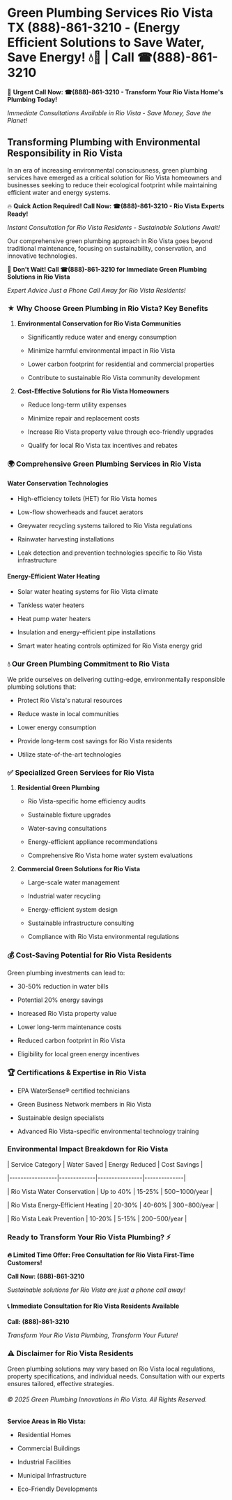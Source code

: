 # Green Plumbing Services Rio Vista TX (888)-861-3210 - (Energy Efficient Solutions to Save Water, Save Energy! 💧🌿 | Call ☎(888)-861-3210

🚨 **Urgent Call Now: ☎(888)-861-3210 - Transform Your Rio Vista Home's Plumbing Today!**
*Immediate Consultations Available in Rio Vista - Save Money, Save the Planet!*

## Transforming Plumbing with Environmental Responsibility in Rio Vista

In an era of increasing environmental consciousness, green plumbing services have emerged as a critical solution for Rio Vista homeowners and businesses seeking to reduce their ecological footprint while maintaining efficient water and energy systems. 

🔥 **Quick Action Required! Call Now: ☎(888)-861-3210 - Rio Vista Experts Ready!**
*Instant Consultation for Rio Vista Residents - Sustainable Solutions Await!*

Our comprehensive green plumbing approach in Rio Vista goes beyond traditional maintenance, focusing on sustainability, conservation, and innovative technologies.

🚨 **Don't Wait! Call ☎(888)-861-3210 for Immediate Green Plumbing Solutions in Rio Vista**
*Expert Advice Just a Phone Call Away for Rio Vista Residents!*

### ★ Why Choose Green Plumbing in Rio Vista? Key Benefits

1. **Environmental Conservation for Rio Vista Communities** 
   - Significantly reduce water and energy consumption
   - Minimize harmful environmental impact in Rio Vista
   - Lower carbon footprint for residential and commercial properties
   - Contribute to sustainable Rio Vista community development

2. **Cost-Effective Solutions for Rio Vista Homeowners** 
   - Reduce long-term utility expenses
   - Minimize repair and replacement costs
   - Increase Rio Vista property value through eco-friendly upgrades
   - Qualify for local Rio Vista tax incentives and rebates

### 🌍 Comprehensive Green Plumbing Services in Rio Vista

#### Water Conservation Technologies
- High-efficiency toilets (HET) for Rio Vista homes
- Low-flow showerheads and faucet aerators
- Greywater recycling systems tailored to Rio Vista regulations
- Rainwater harvesting installations
- Leak detection and prevention technologies specific to Rio Vista infrastructure

#### Energy-Efficient Water Heating
- Solar water heating systems for Rio Vista climate
- Tankless water heaters
- Heat pump water heaters
- Insulation and energy-efficient pipe installations
- Smart water heating controls optimized for Rio Vista energy grid

### 💧 Our Green Plumbing Commitment to Rio Vista

We pride ourselves on delivering cutting-edge, environmentally responsible plumbing solutions that:
- Protect Rio Vista's natural resources
- Reduce waste in local communities
- Lower energy consumption
- Provide long-term cost savings for Rio Vista residents
- Utilize state-of-the-art technologies

### ✅ Specialized Green Services for Rio Vista

1. **Residential Green Plumbing**
   - Rio Vista-specific home efficiency audits
   - Sustainable fixture upgrades
   - Water-saving consultations
   - Energy-efficient appliance recommendations
   - Comprehensive Rio Vista home water system evaluations

2. **Commercial Green Solutions for Rio Vista**
   - Large-scale water management
   - Industrial water recycling
   - Energy-efficient system design
   - Sustainable infrastructure consulting
   - Compliance with Rio Vista environmental regulations

### 💰 Cost-Saving Potential for Rio Vista Residents

Green plumbing investments can lead to:
- 30-50% reduction in water bills
- Potential 20% energy savings
- Increased Rio Vista property value
- Lower long-term maintenance costs
- Reduced carbon footprint in Rio Vista
- Eligibility for local green energy incentives

### 🏆 Certifications & Expertise in Rio Vista

- EPA WaterSense® certified technicians
- Green Business Network members in Rio Vista
- Sustainable design specialists
- Advanced Rio Vista-specific environmental technology training

### Environmental Impact Breakdown for Rio Vista

| Service Category | Water Saved | Energy Reduced | Cost Savings |
|-----------------|-------------|----------------|--------------|
| Rio Vista Water Conservation | Up to 40% | 15-25% | $500-$1000/year |
| Rio Vista Energy-Efficient Heating | 20-30% | 40-60% | $300-$800/year |
| Rio Vista Leak Prevention | 10-20% | 5-15% | $200-$500/year |

### Ready to Transform Your Rio Vista Plumbing? ⚡

**🔥 Limited Time Offer: Free Consultation for Rio Vista First-Time Customers!**

**Call Now: (888)-861-3210**
*Sustainable solutions for Rio Vista are just a phone call away!*

#### 📞 Immediate Consultation for Rio Vista Residents Available

**Call: (888)-861-3210**
*Transform Your Rio Vista Plumbing, Transform Your Future!*

### ⚠️ Disclaimer for Rio Vista Residents

Green plumbing solutions may vary based on Rio Vista local regulations, property specifications, and individual needs. Consultation with our experts ensures tailored, effective strategies.

###### © 2025 Green Plumbing Innovations in Rio Vista. All Rights Reserved.

**Service Areas in Rio Vista:** 
- Residential Homes
- Commercial Buildings
- Industrial Facilities
- Municipal Infrastructure
- Eco-Friendly Developments